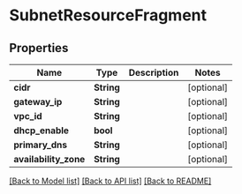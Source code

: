 # SubnetResourceFragment

## Properties

Name | Type | Description | Notes
------------ | ------------- | ------------- | -------------
**cidr** | **String** |  | [optional] 
**gateway_ip** | **String** |  | [optional] 
**vpc_id** | **String** |  | [optional] 
**dhcp_enable** | **bool** |  | [optional] 
**primary_dns** | **String** |  | [optional] 
**availability_zone** | **String** |  | [optional] 

[[Back to Model list]](../README.md#documentation-for-models) [[Back to API list]](../README.md#documentation-for-api-endpoints) [[Back to README]](../README.md)


